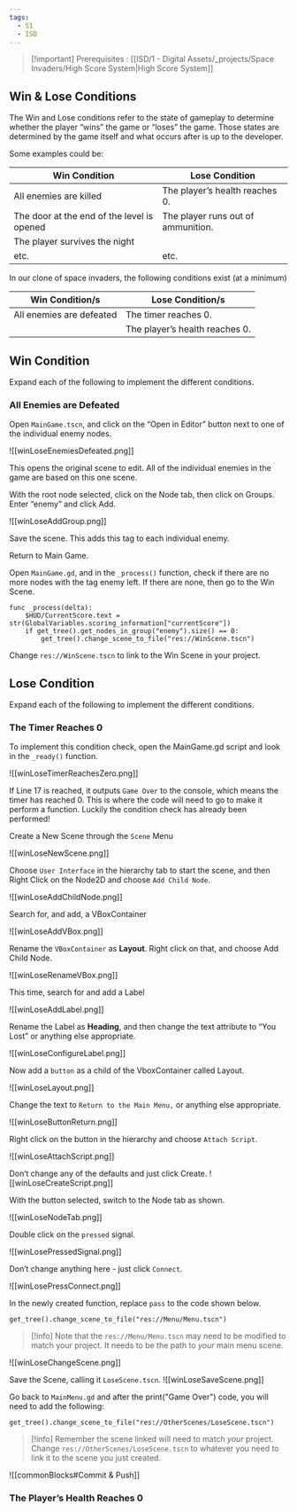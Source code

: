 ```yaml
---
tags:
  - S1
  - ISD
---
```

> [!important] Prerequisites : [[ISD/1 - Digital Assets/_projects/Space Invaders/High Score System|High Score System]]
## Win & Lose Conditions

The Win and Lose conditions refer to the state of gameplay to determine whether the player “wins” the game or “loses” the game. Those states are determined by the game itself and what occurs after is up to the developer.

Some examples could be:

| Win Condition | Lose Condition |
| -- | --|
| All enemies are killed | The player’s health reaches 0. |
| The door at the end of the level is opened | The player runs out of ammunition. |
| The player survives the night | |
| etc. | etc.|

In our clone of space invaders, the following conditions exist (at a minimum)

| Win Condition/s | Lose Condition/s |
| --- | --- |
| All enemies are defeated | The timer reaches 0. |
| | The player’s health reaches 0. |

## Win Condition

Expand each of the following to implement the different conditions.

### All Enemies are Defeated

Open `MainGame.tscn`, and click on the “Open in Editor” button next to one of the individual enemy nodes.

![[winLoseEnemiesDefeated.png]]


This opens the original scene to edit. All of the individual enemies in the game are based on this one scene.

With the root node selected, click on the Node tab, then click on Groups. Enter “enemy” and click Add.

  ![[winLoseAddGroup.png]]



Save the scene. This adds this tag to each individual enemy.

Return to Main Game.

Open `MainGame.gd`, and in the `_process()` function, check if there are no more nodes with the tag enemy left. If there are none, then go to the Win Scene.

```gdscript
func _process(delta):
	$HUD/CurrentScore.text = str(GlobalVariables.scoring_information["currentScore"])
	if get_tree().get_nodes_in_group("enemy").size() == 0:
		get_tree().change_scene_to_file("res://WinScene.tscn")
```

Change `res://WinScene.tscn` to link to the Win Scene in your project.

## Lose Condition

Expand each of the following to implement the different conditions.

### The Timer Reaches 0

To implement this condition check, open the MainGame.gd script and look in the `_ready()` function.

![[winLoseTimerReachesZero.png]]

If Line 17 is reached, it outputs `Game Over` to the console, which means the timer has reached 0. This is where the code will need to go to make it perform a function. Luckily the condition check has already been performed!

Create a New Scene through the `Scene` Menu

  ![[winLoseNewScene.png]]


Choose `User Interface` in the hierarchy tab to start the scene, and then Right Click on the Node2D and choose `Add Child Node`.

![[winLoseAddChildNode.png]]

Search for, and add, a VBoxContainer

![[winLoseAddVBox.png]]



Rename the `VBoxContainer` as **Layout**. Right click on that, and choose Add Child Node.

![[winLoseRenameVBox.png]]


This time, search for and add a Label

![[winLoseAddLabel.png]]



Rename the Label as **Heading**, and then change the text attribute to “You Lost” or anything else appropriate.

![[winLoseConfigureLabel.png]]


Now add a `button` as a child of the VboxContainer called Layout.

![[winLoseLayout.png]]


Change the text to `Return to the Main Menu,` or anything else appropriate.

![[winLoseButtonReturn.png]]

Right click on the button in the hierarchy and choose `Attach Script`.

![[winLoseAttachScript.png]]


Don’t change any of the defaults and just click Create.
![[winLoseCreateScript.png]]



With the button selected, switch to the Node tab as shown.

![[winLoseNodeTab.png]]

Double click on the `pressed` signal.

![[winLosePressedSignal.png]]


Don’t change anything here - just click `Connect`.

![[winLosePressConnect.png]]



In the newly created function, replace `pass` to the code shown below.

```gdscript
get_tree().change_scene_to_file("res://Menu/Menu.tscn")
```

 > [!info] Note that the `res://Menu/Menu.tscn` may need to be modified to match your project. It needs to be the path to *your* main menu scene.


![[winLoseChangeScene.png]]


Save the Scene, calling it `LoseScene.tscn`.
![[winLoseSaveScene.png]]


Go back to `MainMenu.gd` and after the print("Game Over") code, you will need to add the following:

```gdscript
get_tree().change_scene_to_file("res://OtherScenes/LoseScene.tscn")
```

> [!info] Remember the scene linked will need to match *your* project. Change `res://OtherScenes/LoseScene.tscn` to whatever you need to link it to the scene you just created.

![[commonBlocks#Commit & Push]]


### The Player’s Health Reaches 0



